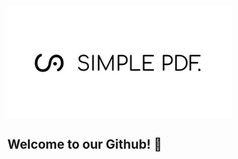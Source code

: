 ![SimplePDF Banner](https://github.com/SimplePDF/.github/blob/main/profile/simplepdf-github-banner.png?raw=true)

# Welcome to our Github! 👋



